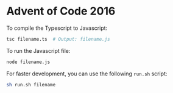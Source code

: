 # Advent of Code 2016 #

To compile the Typescript to Javascript:

```bash
tsc filename.ts  # Output: filename.js
```

To run the Javascript file:

```bash
node filename.js
```

For faster development, you can use the following `run.sh` script:

```bash
sh run.sh filename
```
